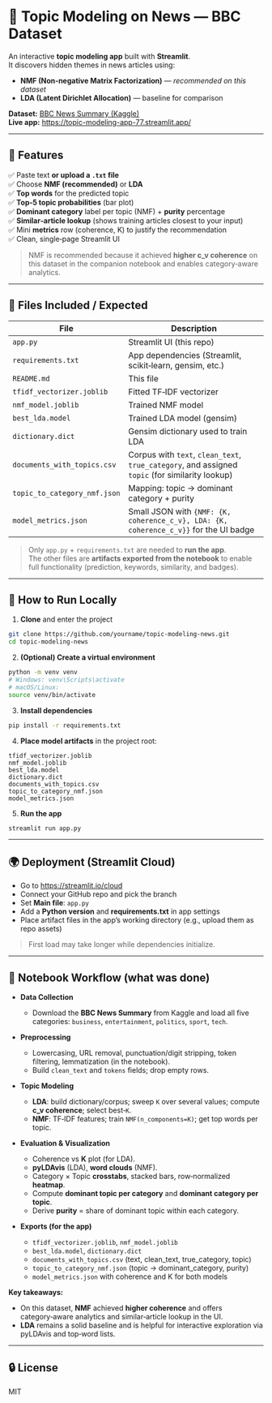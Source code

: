 # 🧠 Topic Modeling on News — BBC Dataset

An interactive **topic modeling app** built with **Streamlit**.  
It discovers hidden themes in news articles using:

- **NMF (Non‑negative Matrix Factorization)** — *recommended on this dataset*
- **LDA (Latent Dirichlet Allocation)** — baseline for comparison

**Dataset:** [BBC News Summary (Kaggle)](https://www.kaggle.com/datasets/pariza/bbc-news-summary)  
**Live app:** https://topic-modeling-app-77.streamlit.app/

---

## 📌 Features

✅ Paste text **or upload a `.txt` file**  
✅ Choose **NMF (recommended)** or **LDA**  
✅ **Top words** for the predicted topic  
✅ **Top‑5 topic probabilities** (bar plot)  
✅ **Dominant category** label per topic (NMF) + **purity** percentage  
✅ **Similar‑article lookup** (shows training articles closest to your input)  
✅ Mini **metrics** row (coherence, K) to justify the recommendation  
✅ Clean, single‑page Streamlit UI

> NMF is recommended because it achieved **higher c_v coherence** on this dataset in the companion notebook and enables category‑aware analytics.

---

## 📁 Files Included / Expected

| File | Description |
|------|-------------|
| `app.py` | Streamlit UI (this repo) |
| `requirements.txt` | App dependencies (Streamlit, scikit‑learn, gensim, etc.) |
| `README.md` | This file |
| `tfidf_vectorizer.joblib` | Fitted TF‑IDF vectorizer |
| `nmf_model.joblib` | Trained NMF model |
| `best_lda.model` | Trained LDA model (gensim) |
| `dictionary.dict` | Gensim dictionary used to train LDA |
| `documents_with_topics.csv` | Corpus with `text`, `clean_text`, `true_category`, and assigned `topic` (for similarity lookup) |
| `topic_to_category_nmf.json` | Mapping: topic → dominant category + purity  |
| `model_metrics.json` | Small JSON with `{NMF: {K, coherence_c_v}, LDA: {K, coherence_c_v}}` for the UI badge |

> Only `app.py` + `requirements.txt` are needed to **run the app**.  
> The other files are **artifacts exported from the notebook** to enable full functionality (prediction, keywords, similarity, and badges).

---

## 🚀 How to Run Locally

1) **Clone** and enter the project
```bash
git clone https://github.com/yourname/topic-modeling-news.git
cd topic-modeling-news
```

2) **(Optional) Create a virtual environment**
```bash
python -m venv venv
# Windows: venv\Scripts\activate
# macOS/Linux:
source venv/bin/activate
```

3) **Install dependencies**
```bash
pip install -r requirements.txt
```

4) **Place model artifacts** in the project root:
```
tfidf_vectorizer.joblib
nmf_model.joblib
best_lda.model
dictionary.dict
documents_with_topics.csv
topic_to_category_nmf.json
model_metrics.json
```

5) **Run the app**
```bash
streamlit run app.py
```

---

## 🌍 Deployment (Streamlit Cloud)

- Go to https://streamlit.io/cloud  
- Connect your GitHub repo and pick the branch  
- Set **Main file**: `app.py`  
- Add a **Python version** and **requirements.txt** in app settings  
- Place artifact files in the app’s working directory (e.g., upload them as repo assets)

> First load may take longer while dependencies initialize.

---

## 🧪 Notebook Workflow (what was done)

- **Data Collection**  
  - Download the **BBC News Summary** from Kaggle and load all five categories: `business`, `entertainment`, `politics`, `sport`, `tech`.

- **Preprocessing**  
  - Lowercasing, URL removal, punctuation/digit stripping, token filtering, lemmatization (in the notebook).  
  - Build `clean_text` and `tokens` fields; drop empty rows.

- **Topic Modeling**  
  - **LDA**: build dictionary/corpus; sweep `K` over several values; compute **c_v coherence**; select best‑`K`.  
  - **NMF**: TF‑IDF features; train `NMF(n_components=K)`; get top words per topic.

- **Evaluation & Visualization**  
  - Coherence vs **K** plot (for LDA).  
  - **pyLDAvis** (LDA), **word clouds** (NMF).  
  - Category × Topic **crosstabs**, stacked bars, row‑normalized **heatmap**.  
  - Compute **dominant topic per category** and **dominant category per topic**.  
  - Derive **purity** = share of dominant topic within each category.

- **Exports (for the app)**  
  - `tfidf_vectorizer.joblib`, `nmf_model.joblib`  
  - `best_lda.model`, `dictionary.dict`  
  - `documents_with_topics.csv` (text, clean_text, true_category, topic)  
  - `topic_to_category_nmf.json` (topic → dominant_category, purity)  
  - `model_metrics.json` with coherence and K for both models

**Key takeaways:**  
- On this dataset, **NMF** achieved **higher coherence** and offers category‑aware analytics and similar‑article lookup in the UI.  
- **LDA** remains a solid baseline and is helpful for interactive exploration via pyLDAvis and top‑word lists.

---


## 🔒 License

MIT

